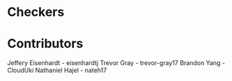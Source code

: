 # Checkers

# Contributors

Jeffery Eisenhardt - eisenhardtj
Trevor Gray - trevor-gray17
Brandon Yang - CloudUki
Nathaniel Hajel - nateh17
